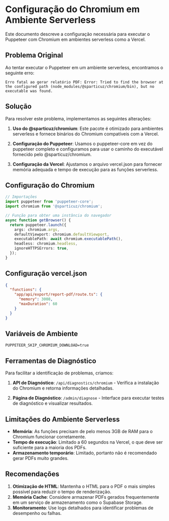 # Configuração do Chromium em Ambiente Serverless

Este documento descreve a configuração necessária para executar o Puppeteer com Chromium em ambientes serverless como a Vercel.

## Problema Original

Ao tentar executar o Puppeteer em um ambiente serverless, encontramos o seguinte erro:

```
Erro fatal ao gerar relatório PDF: Error: Tried to find the browser at the configured path (node_modules/@sparticuz/chromium/bin), but no executable was found.
```

## Solução

Para resolver este problema, implementamos as seguintes alterações:

1. **Uso do @sparticuz/chromium**: Este pacote é otimizado para ambientes serverless e fornece binários do Chromium compatíveis com a Vercel.

2. **Configuração do Puppeteer**: Usamos o puppeteer-core em vez do puppeteer completo e configuramos para usar o caminho do executável fornecido pelo @sparticuz/chromium.

3. **Configuração da Vercel**: Ajustamos o arquivo vercel.json para fornecer memória adequada e tempo de execução para as funções serverless.

## Configuração do Chromium

```typescript
// Importações
import puppeteer from 'puppeteer-core';
import chromium from '@sparticuz/chromium';

// Função para obter uma instância do navegador
async function getBrowser() {
  return puppeteer.launch({
    args: chromium.args,
    defaultViewport: chromium.defaultViewport,
    executablePath: await chromium.executablePath(),
    headless: chromium.headless,
    ignoreHTTPSErrors: true,
  });
}
```

## Configuração vercel.json

```json
{
  "functions": {
    "app/api/export/report-pdf/route.ts": {
      "memory": 3008,
      "maxDuration": 60
    }
  }
}
```

## Variáveis de Ambiente

```
PUPPETEER_SKIP_CHROMIUM_DOWNLOAD=true
```

## Ferramentas de Diagnóstico

Para facilitar a identificação de problemas, criamos:

1. **API de Diagnóstico**: `/api/diagnostics/chromium` - Verifica a instalação do Chromium e retorna informações detalhadas.

2. **Página de Diagnóstico**: `/admin/diagnose` - Interface para executar testes de diagnóstico e visualizar resultados.

## Limitações do Ambiente Serverless

- **Memória**: As funções precisam de pelo menos 3GB de RAM para o Chromium funcionar corretamente.
- **Tempo de execução**: Limitado a 60 segundos na Vercel, o que deve ser suficiente para a maioria dos PDFs.
- **Armazenamento temporário**: Limitado, portanto não é recomendado gerar PDFs muito grandes.

## Recomendações

1. **Otimização de HTML**: Mantenha o HTML para o PDF o mais simples possível para reduzir o tempo de renderização.
2. **Memória Cache**: Considere armazenar PDFs gerados frequentemente em um serviço de armazenamento como o Supabase Storage.
3. **Monitoramento**: Use logs detalhados para identificar problemas de desempenho ou falhas. 